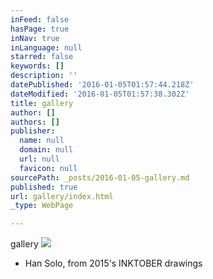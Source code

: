 ```yaml
---
inFeed: false
hasPage: true
inNav: true
inLanguage: null
starred: false
keywords: []
description: ''
datePublished: '2016-01-05T01:57:44.218Z'
dateModified: '2016-01-05T01:57:38.302Z'
title: gallery
author: []
authors: []
publisher:
  name: null
  domain: null
  url: null
  favicon: null
sourcePath: _posts/2016-01-05-gallery.md
published: true
url: gallery/index.html
_type: WebPage

---
```

gallery
![](https://s3-us-west-2.amazonaws.com/the-grid-img/p/476c6c9f28cf1bc937245dd45feabd5f22720fbe.png)

* Han Solo, from 2015's INKTOBER drawings